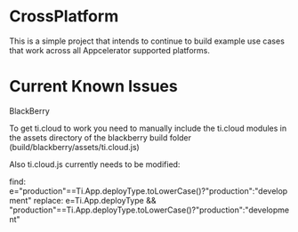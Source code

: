 CrossPlatform
=============

This is a simple project that intends to continue to build example use cases that work across all Appcelerator supported platforms.

Current Known Issues
====================

BlackBerry

To get ti.cloud to work you need to manually include the ti.cloud modules in the assets directory of the blackberry build folder (build/blackberry/assets/ti.cloud.js)

Also ti.cloud.js currently needs to be modified:

find: e="production"==Ti.App.deployType.toLowerCase()?"production":"development"
replace: e=Ti.App.deployType && "production"==Ti.App.deployType.toLowerCase()?"production":"development"
